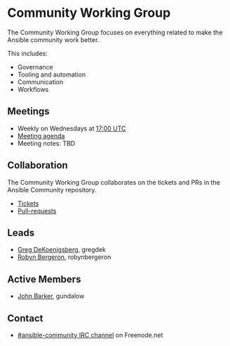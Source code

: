 # Community Working Group

The Community Working Group focuses on everything related to make the Ansible community work better.

This includes:
* Governance
* Tooling and automation
* Communication
* Workflows

## Meetings
* Weekly on Wednesdays at [17:00 UTC](http://www.thetimezoneconverter.com/?t=17:00&tz=UTC)
* [Meeting agenda](https://github.com/ansible/community/labels/cwg)
* Meeting notes: TBD
## Collaboration
The Community Working Group collaborates on the tickets and PRs in the Ansible Community repository.
* [Tickets](https://github.com/ansible/community/issues)
* [Pull-requests](https://github.com/ansible/community/pulls)

## Leads
* [Greg DeKoenigsberg](https://github.com/gregdek), gregdek
* [Robyn Bergeron](https://github.com/robynbergeron), robynbergeron

## Active Members
* [John Barker](https://github.com/gundalow), gundalow

## Contact
* [#ansible-community IRC channel](https://webchat.freenode.net/?channels=ansible-community) on Freenode.net
